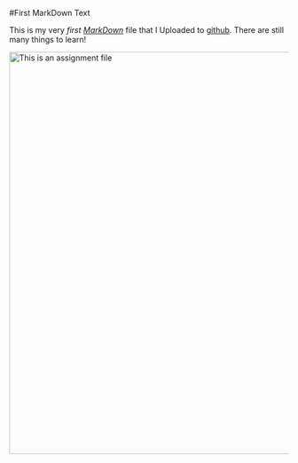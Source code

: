 #First MarkDown Text

This is my very *first* [_MarkDown_](www.markdown.com) file that I Uploaded to [github](www.github.com). There are still many things to learn!

<img width="724" alt="This is an assignment file" src="https://github.com/user-attachments/assets/af1ce1a3-f1e0-42ef-9348-1bb4661d9a78">
